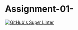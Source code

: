 # Assignment-01-
[![GitHub's Super Linter](https://github.com/ICS20-Programming-SantiagoH/Assignment-01-/workflows/GitHub's%20Super%20Linter/badge.svg)](https://github.com/ICS20-Programming-SantiagoH/Assignment-01-/actions)